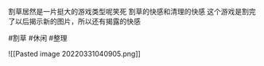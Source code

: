 割草居然是一片挺大的游戏类型呢笑死
割草的快感和清理的快感
这个游戏是割完了以后揭示新的图片，所以还有揭露的快感

#割草 #休闲 #整理


![[Pasted image 20220331040905.png]]